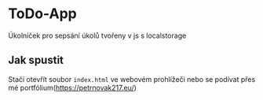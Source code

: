 # ToDo-App
Úkolníček pro sepsání úkolů tvořeny v js s localstorage

## Jak spustit
Stačí otevřít soubor `index.html` ve webovém prohlížeči nebo se podívat přes mé portfólium(https://petrnovak217.eu/)

